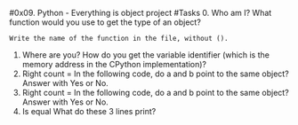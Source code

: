 #0x09. Python - Everything is object project
#Tasks
0. Who am I? 
	What function would you use to get the type of an object?

	Write the name of the function in the file, without ().
1. Where are you? 
	How do you get the variable identifier (which is the memory address in the CPython      	implementation)?
3. Right count = 
	In the following code, do a and b point to the same object? Answer with Yes or No.
4. Right count = 
	In the following code, do a and b point to the same object? Answer with Yes or No.
6. Is equal 
	What do these 3 lines print?
